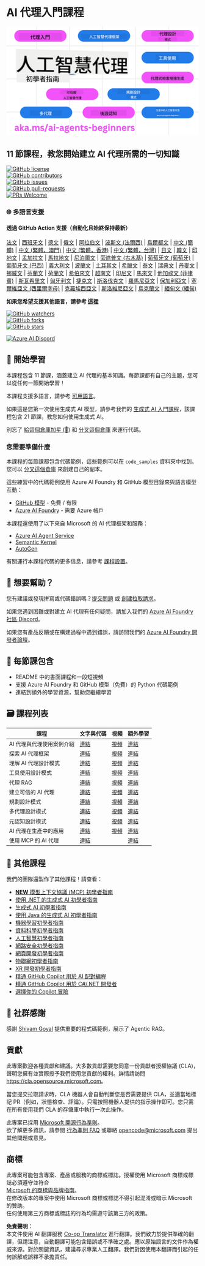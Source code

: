 <!--
CO_OP_TRANSLATOR_METADATA:
{
  "original_hash": "9b4c2650691b24b20e0c912d01a466a2",
  "translation_date": "2025-08-21T12:06:53+00:00",
  "source_file": "README.md",
  "language_code": "tw"
}
-->
# AI 代理入門課程

![生成式 AI 入門](../../translated_images/repo-thumbnail.083b24afed61b6dd27a7fc53798bebe9edf688a41031163a1fca9f61c64d63ec.tw.png)

## 11 節課程，教您開始建立 AI 代理所需的一切知識

[![GitHub license](https://img.shields.io/github/license/microsoft/ai-agents-for-beginners.svg)](https://github.com/microsoft/ai-agents-for-beginners/blob/master/LICENSE?WT.mc_id=academic-105485-koreyst)  
[![GitHub contributors](https://img.shields.io/github/contributors/microsoft/ai-agents-for-beginners.svg)](https://GitHub.com/microsoft/ai-agents-for-beginners/graphs/contributors/?WT.mc_id=academic-105485-koreyst)  
[![GitHub issues](https://img.shields.io/github/issues/microsoft/ai-agents-for-beginners.svg)](https://GitHub.com/microsoft/ai-agents-for-beginners/issues/?WT.mc_id=academic-105485-koreyst)  
[![GitHub pull-requests](https://img.shields.io/github/issues-pr/microsoft/ai-agents-for-beginners.svg)](https://GitHub.com/microsoft/ai-agents-for-beginners/pulls/?WT.mc_id=academic-105485-koreyst)  
[![PRs Welcome](https://img.shields.io/badge/PRs-welcome-brightgreen.svg?style=flat-square)](http://makeapullrequest.com?WT.mc_id=academic-105485-koreyst)

### 🌐 多語言支援

#### 透過 GitHub Action 支援（自動化且始終保持最新）

[法文](../fr/README.md) | [西班牙文](../es/README.md) | [德文](../de/README.md) | [俄文](../ru/README.md) | [阿拉伯文](../ar/README.md) | [波斯文 (法爾西)](../fa/README.md) | [烏爾都文](../ur/README.md) | [中文 (簡體)](../zh/README.md) | [中文 (繁體，澳門)](../mo/README.md) | [中文 (繁體，香港)](../hk/README.md) | [中文 (繁體，台灣)](./README.md) | [日文](../ja/README.md) | [韓文](../ko/README.md) | [印地文](../hi/README.md) | [孟加拉文](../bn/README.md) | [馬拉地文](../mr/README.md) | [尼泊爾文](../ne/README.md) | [旁遮普文 (古木基)](../pa/README.md) | [葡萄牙文 (葡萄牙)](../pt/README.md) | [葡萄牙文 (巴西)](../br/README.md) | [義大利文](../it/README.md) | [波蘭文](../pl/README.md) | [土耳其文](../tr/README.md) | [希臘文](../el/README.md) | [泰文](../th/README.md) | [瑞典文](../sv/README.md) | [丹麥文](../da/README.md) | [挪威文](../no/README.md) | [芬蘭文](../fi/README.md) | [荷蘭文](../nl/README.md) | [希伯來文](../he/README.md) | [越南文](../vi/README.md) | [印尼文](../id/README.md) | [馬來文](../ms/README.md) | [他加祿文 (菲律賓)](../tl/README.md) | [斯瓦希里文](../sw/README.md) | [匈牙利文](../hu/README.md) | [捷克文](../cs/README.md) | [斯洛伐克文](../sk/README.md) | [羅馬尼亞文](../ro/README.md) | [保加利亞文](../bg/README.md) | [塞爾維亞文 (西里爾字母)](../sr/README.md) | [克羅埃西亞文](../hr/README.md) | [斯洛維尼亞文](../sl/README.md) | [烏克蘭文](../uk/README.md) | [緬甸文 (緬甸)](../my/README.md)

**如果您希望支援其他語言，請參考 [這裡](https://github.com/Azure/co-op-translator/blob/main/getting_started/supported-languages.md)**

[![GitHub watchers](https://img.shields.io/github/watchers/microsoft/ai-agents-for-beginners.svg?style=social&label=Watch)](https://GitHub.com/microsoft/ai-agents-for-beginners/watchers/?WT.mc_id=academic-105485-koreyst)  
[![GitHub forks](https://img.shields.io/github/forks/microsoft/ai-agents-for-beginners.svg?style=social&label=Fork)](https://GitHub.com/microsoft/ai-agents-for-beginners/network/?WT.mc_id=academic-105485-koreyst)  
[![GitHub stars](https://img.shields.io/github/stars/microsoft/ai-agents-for-beginners.svg?style=social&label=Star)](https://GitHub.com/microsoft/ai-agents-for-beginners/stargazers/?WT.mc_id=academic-105485-koreyst)

[![Azure AI Discord](https://dcbadge.limes.pink/api/server/kzRShWzttr)](https://discord.gg/kzRShWzttr)

## 🌱 開始學習

本課程包含 11 節課，涵蓋建立 AI 代理的基本知識。每節課都有自己的主題，您可以從任何一節開始學習！

本課程支援多語言，請參考 [可用語言](../..)。

如果這是您第一次使用生成式 AI 模型，請參考我們的 [生成式 AI 入門課程](https://aka.ms/genai-beginners)，該課程包含 21 節課，教您如何使用生成式 AI。

別忘了 [給這個倉庫加星 (🌟)](https://docs.github.com/en/get-started/exploring-projects-on-github/saving-repositories-with-stars?WT.mc_id=academic-105485-koreyst) 和 [分叉這個倉庫](https://github.com/microsoft/ai-agents-for-beginners/fork) 來運行代碼。

### 您需要準備什麼

本課程的每節課都包含代碼範例，這些範例可以在 `code_samples` 資料夾中找到。您可以 [分叉這個倉庫](https://github.com/microsoft/ai-agents-for-beginners/fork) 來創建自己的副本。

這些練習中的代碼範例使用 Azure AI Foundry 和 GitHub 模型目錄來與語言模型互動：

- [GitHub 模型](https://aka.ms/ai-agents-beginners/github-models) - 免費 / 有限
- [Azure AI Foundry](https://aka.ms/ai-agents-beginners/ai-foundry) - 需要 Azure 帳戶

本課程還使用了以下來自 Microsoft 的 AI 代理框架和服務：

- [Azure AI Agent Service](https://aka.ms/ai-agents-beginners/ai-agent-service)  
- [Semantic Kernel](https://aka.ms/ai-agents-beginners/semantic-kernel)  
- [AutoGen](https://aka.ms/ai-agents/autogen)

有關運行本課程代碼的更多信息，請參考 [課程設置](./00-course-setup/README.md)。

## 🙏 想要幫助？

您有建議或發現拼寫或代碼錯誤嗎？[提交問題](https://github.com/microsoft/ai-agents-for-beginners/issues?WT.mc_id=academic-105485-koreyst) 或 [創建拉取請求](https://github.com/microsoft/ai-agents-for-beginners/pulls?WT.mc_id=academic-105485-koreyst)。

如果您遇到困難或對建立 AI 代理有任何疑問，請加入我們的 [Azure AI Foundry 社區 Discord](https://discord.gg/kzRShWzttr)。

如果您有產品反饋或在構建過程中遇到錯誤，請訪問我們的 [Azure AI Foundry 開發者論壇](https://aka.ms/azureaifoundry/forum)。

## 📂 每節課包含

- README 中的書面課程和一段短視頻  
- 支援 Azure AI Foundry 和 GitHub 模型（免費）的 Python 代碼範例  
- 連結到額外的學習資源，幫助您繼續學習  

## 🗃️ 課程列表

| **課程**                                | **文字與代碼**                                   | **視頻**                                                  | **額外學習**                                                                         |
|-----------------------------------------|------------------------------------------------|----------------------------------------------------------|-------------------------------------------------------------------------------------|
| AI 代理與代理使用案例介紹               | [連結](./01-intro-to-ai-agents/README.md)       | [視頻](https://youtu.be/3zgm60bXmQk?si=z8QygFvYQv-9WtO1) | [連結](https://aka.ms/ai-agents-beginners/collection?WT.mc_id=academic-105485-koreyst) |
| 探索 AI 代理框架                        | [連結](./02-explore-agentic-frameworks/README.md) | [視頻](https://youtu.be/ODwF-EZo_O8?si=Vawth4hzVaHv-u0H) | [連結](https://aka.ms/ai-agents-beginners/collection?WT.mc_id=academic-105485-koreyst) |
| 理解 AI 代理設計模式                    | [連結](./03-agentic-design-patterns/README.md)  | [視頻](https://youtu.be/m9lM8qqoOEA?si=BIzHwzstTPL8o9GF) | [連結](https://aka.ms/ai-agents-beginners/collection?WT.mc_id=academic-105485-koreyst) |
| 工具使用設計模式                        | [連結](./04-tool-use/README.md)                 | [視頻](https://youtu.be/vieRiPRx-gI?si=2z6O2Xu2cu_Jz46N) | [連結](https://aka.ms/ai-agents-beginners/collection?WT.mc_id=academic-105485-koreyst) |
| 代理 RAG                                | [連結](./05-agentic-rag/README.md)              | [視頻](https://youtu.be/WcjAARvdL7I?si=gKPWsQpKiIlDH9A3) | [連結](https://aka.ms/ai-agents-beginners/collection?WT.mc_id=academic-105485-koreyst) |
| 建立可信的 AI 代理                      | [連結](./06-building-trustworthy-agents/README.md) | [視頻](https://youtu.be/iZKkMEGBCUQ?si=jZjpiMnGFOE9L8OK) | [連結](https://aka.ms/ai-agents-beginners/collection?WT.mc_id=academic-105485-koreyst) |
| 規劃設計模式                            | [連結](./07-planning-design/README.md)          | [視頻](https://youtu.be/kPfJ2BrBCMY?si=6SC_iv_E5-mzucnC) | [連結](https://aka.ms/ai-agents-beginners/collection?WT.mc_id=academic-105485-koreyst) |
| 多代理設計模式                          | [連結](./08-multi-agent/README.md)              | [視頻](https://youtu.be/V6HpE9hZEx0?si=rMgDhEu7wXo2uo6g) | [連結](https://aka.ms/ai-agents-beginners/collection?WT.mc_id=academic-105485-koreyst) |
| 元認知設計模式                          | [連結](./09-metacognition/README.md)            | [視頻](https://youtu.be/His9R6gw6Ec?si=8gck6vvdSNCt6OcF) | [連結](https://aka.ms/ai-agents-beginners/collection?WT.mc_id=academic-105485-koreyst) |
| AI 代理在生產中的應用                   | [連結](./10-ai-agents-production/README.md)     | [視頻](https://youtu.be/l4TP6IyJxmQ?si=31dnhexRo6yLRJDl) | [連結](https://aka.ms/ai-agents-beginners/collection?WT.mc_id=academic-105485-koreyst) |
| 使用 MCP 的 AI 代理                     | [連結](./11-mcp/README.md)                      |                                                          | [連結](https://aka.ms/mcp-for-beginners)                                             |

## 🎒 其他課程

我們的團隊還製作了其他課程！請查看：
- [**NEW** 模型上下文協議 (MCP) 初學者指南](https://github.com/microsoft/mcp-for-beginners?WT.mc_id=academic-105485-koreyst)  
- [使用 .NET 的生成式 AI 初學者指南](https://github.com/microsoft/Generative-AI-for-beginners-dotnet?WT.mc_id=academic-105485-koreyst)  
- [生成式 AI 初學者指南](https://github.com/microsoft/generative-ai-for-beginners?WT.mc_id=academic-105485-koreyst)  
- [使用 Java 的生成式 AI 初學者指南](https://github.com/microsoft/generative-ai-for-beginners-java?WT.mc_id=academic-105485-koreyst)  
- [機器學習初學者指南](https://aka.ms/ml-beginners?WT.mc_id=academic-105485-koreyst)  
- [資料科學初學者指南](https://aka.ms/datascience-beginners?WT.mc_id=academic-105485-koreyst)  
- [人工智慧初學者指南](https://aka.ms/ai-beginners?WT.mc_id=academic-105485-koreyst)  
- [網路安全初學者指南](https://github.com/microsoft/Security-101??WT.mc_id=academic-96948-sayoung)  
- [網頁開發初學者指南](https://aka.ms/webdev-beginners?WT.mc_id=academic-105485-koreyst)  
- [物聯網初學者指南](https://aka.ms/iot-beginners?WT.mc_id=academic-105485-koreyst)  
- [XR 開發初學者指南](https://github.com/microsoft/xr-development-for-beginners?WT.mc_id=academic-105485-koreyst)  
- [精通 GitHub Copilot 用於 AI 配對編程](https://aka.ms/GitHubCopilotAI?WT.mc_id=academic-105485-koreyst)  
- [精通 GitHub Copilot 用於 C#/.NET 開發者](https://github.com/microsoft/mastering-github-copilot-for-dotnet-csharp-developers?WT.mc_id=academic-105485-koreyst)  
- [選擇你的 Copilot 冒險](https://github.com/microsoft/CopilotAdventures?WT.mc_id=academic-105485-koreyst)  

## 🌟 社群感謝  

感謝 [Shivam Goyal](https://www.linkedin.com/in/shivam2003/) 提供重要的程式碼範例，展示了 Agentic RAG。  

## 貢獻  

此專案歡迎各種貢獻和建議。大多數貢獻需要您同意一份貢獻者授權協議 (CLA)，聲明您擁有並實際授予我們使用您貢獻的權利。詳情請訪問  
<https://cla.opensource.microsoft.com>。  

當您提交拉取請求時，CLA 機器人會自動判斷您是否需要提供 CLA，並適當地標記 PR（例如，狀態檢查、評論）。只需按照機器人提供的指示操作即可。您只需在所有使用我們 CLA 的存儲庫中執行一次此操作。  

此專案已採用 [Microsoft 開源行為準則](https://opensource.microsoft.com/codeofconduct/)。  
欲了解更多資訊，請參閱 [行為準則 FAQ](https://opensource.microsoft.com/codeofconduct/faq/) 或聯絡 [opencode@microsoft.com](mailto:opencode@microsoft.com) 提出其他問題或意見。  

## 商標  

此專案可能包含專案、產品或服務的商標或標誌。授權使用 Microsoft 商標或標誌必須遵守並符合  
[Microsoft 的商標與品牌指南](https://www.microsoft.com/legal/intellectualproperty/trademarks/usage/general)。  
在修改版本的專案中使用 Microsoft 商標或標誌不得引起混淆或暗示 Microsoft 的贊助。  
任何使用第三方商標或標誌的行為均需遵守該第三方的政策。  

**免責聲明**：  
本文件使用 AI 翻譯服務 [Co-op Translator](https://github.com/Azure/co-op-translator) 進行翻譯。我們致力於提供準確的翻譯，但請注意，自動翻譯可能包含錯誤或不準確之處。應以原始語言的文件作為權威來源。對於關鍵資訊，建議尋求專業人工翻譯。我們對因使用本翻譯而引起的任何誤解或誤釋不承擔責任。